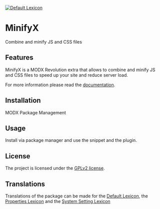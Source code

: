 [![Default Lexicon](https://hosted.weblate.org/widgets/modx-extras/minifyx/standard/svg-badge.svg)](https://hosted.weblate.org/projects/modx-extras/minifyx/standard/)

# MinifyX

Combine and minify JS and CSS files

## Features

MinifyX is a MODX Revolution extra that allows to combine and minify JS and CSS
files to speed up your site and reduce server load.

For more information please read the [documentation](https://jako.github.io/MinifyX/).

## Installation

MODX Package Management

## Usage

Install via package manager and use the snippet and the plugin.

## License

The project is licensed under the [GPLv2 license](https://github.com/Jako/MinifyX/blob/master/core/components/minifyx/docs/license.md).

## Translations

Translations of the package can be made for the [Default Lexicon](https://hosted.weblate.org/projects/modx-extras/minifyx/standard/), the [Properties Lexicon](https://hosted.weblate.org/projects/modx-extras/minifyx/properties/) and the [System Setting Lexicon](https://hosted.weblate.org/projects/modx-extras/minifyx/system-settings/)
